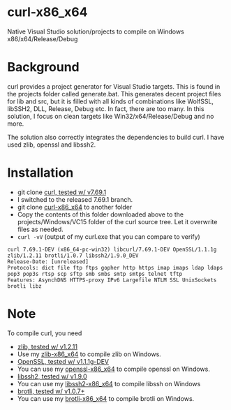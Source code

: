 # curl-x86_x64
Native Visual Studio solution/projects to compile on Windows x86/x64/Release/Debug

# Background #
curl provides a project generator for Visual Studio targets. This is
found in the projects folder called generate.bat. This generates
decent project files for lib and src, but it is filled with all kinds
of combinations like WolfSSL, libSSH2, DLL, Release, Debug etc. In
fact, there are too many. In this solution, I focus on clean targets
like Win32/x64/Release/Debug and no more.

The solution also correctly integrates the dependencies to build
curl. I have used zlib, openssl and libssh2.

# Installation #

  * git clone [curl, tested w/ v7.69.1](https://github.com/curl/curl.git)
  * I switched to the released 7.69.1 branch.
  * git clone [curl-x86_x64](https://github.com/sridharb1/curl-x86_x64.git)
    to another folder
  * Copy the contents of this folder downloaded above to the projects/Windows/VC15
    folder of the curl source tree. Let it overwrite files as needed.
  * `curl -vV` (output of my curl.exe that you can compare to verify)
  ``` shell
  curl 7.69.1-DEV (x86_64-pc-win32) libcurl/7.69.1-DEV OpenSSL/1.1.1g zlib/1.2.11 brotli/1.0.7 libssh2/1.9.0_DEV
  Release-Date: [unreleased]
  Protocols: dict file ftp ftps gopher http https imap imaps ldap ldaps pop3 pop3s rtsp scp sftp smb smbs smtp smtps telnet tftp
  Features: AsynchDNS HTTPS-proxy IPv6 Largefile NTLM SSL UnixSockets brotli libz
  ```

# Note #

To compile curl, you need 

  * [zlib, tested w/ v1.2.11](https://github.com/madler/zlib)
  * Use my [zlib-x86_x64](https://github.com/sridharb1/zlib-x86_x64) to compile zlib on Windows.
  * [OpenSSL, tested w/ v1.1.1g-DEV](https://github.com/openssl/openssl)
  * You can use my [openssl-x86_x64](https://github.com/sridharb1/openssl-x86_x64) to compile openssl on Windows.
  * [libssh2, tested w/ v1.9.0](https://github.com/libssh2/libssh2.git)
  * You can use my [libssh2-x86_x64](https://github.com/sridharb1/libssh2-x86_x64.git) to compile libssh on Windows
  * [brotli, tested w/ v1.0.7+](https://github.com/google/brotli)
  * You can use my [brotli-x86_x64](https://github.com/sridharb1/brotli-x86_x64) to compile brotli on Windows.
